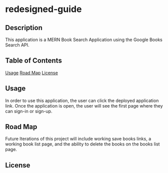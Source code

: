 # redesigned-guide

## Description 
This application is a MERN Book Search Application using the Google Books Search API. 

## Table of Contents 
[Usage](#usage)
[Road Map](#road-map)
[License](#license)


## Usage 
In order to use this application, the user can click the deployed application link. 
Once the application is open, the user will see the first page where they can sign-in or sign-up.

## Road Map 
Future Iterations of this project will include working save books links, a working book list page, and the ability to delete the books on the books list page. 

## License 
